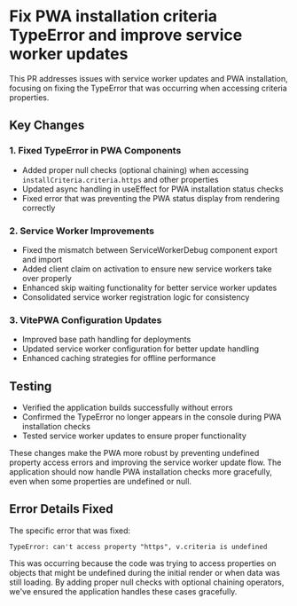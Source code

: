 # Fix PWA installation criteria TypeError and improve service worker updates

This PR addresses issues with service worker updates and PWA installation, focusing on fixing the TypeError that was occurring when accessing criteria properties.

## Key Changes

### 1. Fixed TypeError in PWA Components
- Added proper null checks (optional chaining) when accessing `installCriteria.criteria.https` and other properties
- Updated async handling in useEffect for PWA installation status checks
- Fixed error that was preventing the PWA status display from rendering correctly

### 2. Service Worker Improvements
- Fixed the mismatch between ServiceWorkerDebug component export and import
- Added client claim on activation to ensure new service workers take over properly
- Enhanced skip waiting functionality for better service worker updates
- Consolidated service worker registration logic for consistency

### 3. VitePWA Configuration Updates
- Improved base path handling for deployments
- Updated service worker configuration for better update handling
- Enhanced caching strategies for offline performance

## Testing
- Verified the application builds successfully without errors
- Confirmed the TypeError no longer appears in the console during PWA installation checks
- Tested service worker updates to ensure proper functionality

These changes make the PWA more robust by preventing undefined property access errors and improving the service worker update flow. The application should now handle PWA installation checks more gracefully, even when some properties are undefined or null.

## Error Details Fixed
The specific error that was fixed:
```
TypeError: can't access property "https", v.criteria is undefined
```

This was occurring because the code was trying to access properties on objects that might be undefined during the initial render or when data was still loading. By adding proper null checks with optional chaining operators, we've ensured the application handles these cases gracefully.